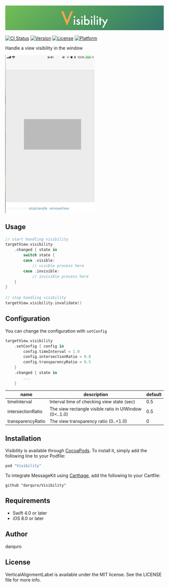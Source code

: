 ![logo](./images/logo.png)

[![CI Status](http://img.shields.io/travis/darquro/Visibility.svg?style=flat)](https://travis-ci.org/darquro/Visibility)
[![Version](https://img.shields.io/cocoapods/v/Visibility.svg?style=flat)](http://cocoapods.org/pods/Visibility)
[![License](https://img.shields.io/cocoapods/l/Visibility.svg?style=flat)](http://cocoapods.org/pods/Visibility)
[![Platform](https://img.shields.io/cocoapods/p/Visibility.svg?style=flat)](http://cocoapods.org/pods/Visibility)

Handle a view visibility in the window

<img height="500px" src="./images/sample.gif"/>

## Usage

```swift
// start handling visibility
targetView.visibility
    .changed { state in
        switch state {
        case .visible:
            // visible process here
        case .invisible:
            // invisible process here
    }
}

// stop handling visibility
targetView.visibility.invalidate()
```

## Configuration

You can change the configuration with `setConfig`

```swift
targetView.visibility
    .setConfig { config in
        config.timeInterval = 1.0
        config.intersectionRatio = 0.8
        config.transparencyRatio = 0.5
    }
    .changed { state in
        ...
    }
```

|name|description|default|
|----|----|----|
|timeInterval|Interval time of checking view state (sec)|0.5|
|intersectionRatio|The view rectangle visible ratio in UIWindow (0<..1.0)|0.5|
|transparencyRatio|The view transparency ratio (0..<1.0)|0|

## Installation

Visibility is available through [CocoaPods](http://cocoapods.org). To install
it, simply add the following line to your Podfile:

```ruby
pod "Visibility"
```

To integrate MessageKit using [Carthage](https://github.com/Carthage/Carthage), add the following to your Cartfile:

```
github "darquro/Visibility"
```

## Requirements

- Swift 4.0 or later
- iOS 8.0 or later

## Author

darquro

## License

VerticalAlignmentLabel is available under the MIT license. See the LICENSE file for more info.